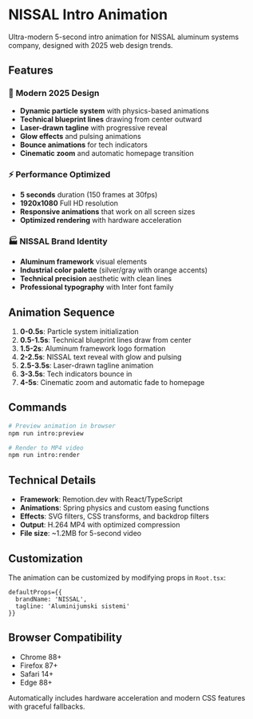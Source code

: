 # NISSAL Intro Animation

Ultra-modern 5-second intro animation for NISSAL aluminum systems company, designed with 2025 web design trends.

## Features

### 🎨 **Modern 2025 Design**
- **Dynamic particle system** with physics-based animations
- **Technical blueprint lines** drawing from center outward  
- **Laser-drawn tagline** with progressive reveal
- **Glow effects** and pulsing animations
- **Bounce animations** for tech indicators
- **Cinematic zoom** and automatic homepage transition

### ⚡ **Performance Optimized**
- **5 seconds** duration (150 frames at 30fps)
- **1920x1080** Full HD resolution
- **Responsive animations** that work on all screen sizes
- **Optimized rendering** with hardware acceleration

### 🏭 **NISSAL Brand Identity**
- **Aluminum framework** visual elements
- **Industrial color palette** (silver/gray with orange accents)
- **Technical precision** aesthetic with clean lines
- **Professional typography** with Inter font family

## Animation Sequence

1. **0-0.5s**: Particle system initialization
2. **0.5-1.5s**: Technical blueprint lines draw from center
3. **1.5-2s**: Aluminum framework logo formation
4. **2-2.5s**: NISSAL text reveal with glow and pulsing
5. **2.5-3.5s**: Laser-drawn tagline animation
6. **3-3.5s**: Tech indicators bounce in
7. **4-5s**: Cinematic zoom and automatic fade to homepage

## Commands

```bash
# Preview animation in browser
npm run intro:preview

# Render to MP4 video
npm run intro:render
```

## Technical Details

- **Framework**: Remotion.dev with React/TypeScript
- **Animations**: Spring physics and custom easing functions
- **Effects**: SVG filters, CSS transforms, and backdrop filters
- **Output**: H.264 MP4 with optimized compression
- **File size**: ~1.2MB for 5-second video

## Customization

The animation can be customized by modifying props in `Root.tsx`:

```tsx
defaultProps={{
  brandName: 'NISSAL',
  tagline: 'Aluminijumski sistemi'
}}
```

## Browser Compatibility

- Chrome 88+
- Firefox 87+
- Safari 14+
- Edge 88+

Automatically includes hardware acceleration and modern CSS features with graceful fallbacks.